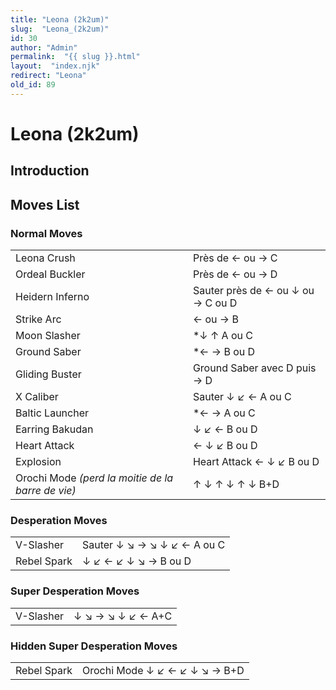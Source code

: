 ```yaml
---
title: "Leona (2k2um)"
slug:  "Leona_(2k2um)"
id: 30
author: "Admin"
permalink:  "{{ slug }}.html"
layout:  "index.njk"
redirect: "Leona"
old_id: 89
---
```


# Leona (2k2um)

## Introduction

## Moves List

### Normal Moves

|                                                   |                                   |
|---------------------------------------------------|-----------------------------------|
| Leona Crush                                       | Près de ← ou → C                  |
| Ordeal Buckler                                    | Près de ← ou → D                  |
| Heidern Inferno                                   | Sauter près de ← ou ↓ ou → C ou D |
| Strike Arc                                        | ← ou → B                          |
| Moon Slasher                                      | \*↓ ↑ A ou C                      |
| Ground Saber                                      | \*← → B ou D                      |
| Gliding Buster                                    | Ground Saber avec D puis → D      |
| X Caliber                                         | Sauter ↓ ↙ ← A ou C               |
| Baltic Launcher                                   | \*← → A ou C                      |
| Earring Bakudan                                   | ↓ ↙ ← B ou D                      |
| Heart Attack                                      | ← ↓ ↙ B ou D                      |
| Explosion                                         | Heart Attack ← ↓ ↙ B ou D         |
| Orochi Mode *(perd la moitie de la barre de vie)* | ↑ ↓ ↑ ↓ ↑ ↓ B+D                   |

### Desperation Moves

|             |                             |
|-------------|-----------------------------|
| V-Slasher   | Sauter ↓ ↘ → ↘ ↓ ↙ ← A ou C |
| Rebel Spark | ↓ ↙ ← ↙ ↓ ↘ → B ou D        |

### Super Desperation Moves

|           |                   |
|-----------|-------------------|
| V-Slasher | ↓ ↘ → ↘ ↓ ↙ ← A+C |

### Hidden Super Desperation Moves

|             |                               |
|-------------|-------------------------------|
| Rebel Spark | Orochi Mode ↓ ↙ ← ↙ ↓ ↘ → B+D |
